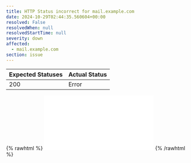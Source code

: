 ```yaml
---
title: HTTP Status incorrect for mail.example.com
date: 2024-10-29T02:44:35.560604+00:00
resolved: False
resolvedWhen: null
resolvedStartTime: null
severity: down
affected:
  - mail.example.com
section: issue
---
```


| Expected Statuses | Actual Status  |
|-------------------|----------------|
| 200 | Error |

{% rawhtml %}
<embed src="./mail.example.com-http.html" type="text/html">
{% /rawhtml %}
